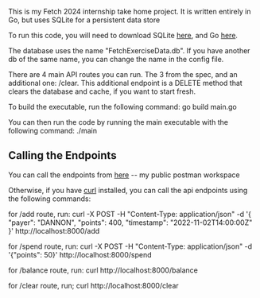 This is my Fetch 2024 internship take home project. It is written entirely in Go, but uses SQLite for a persistent data store

To run this code, you will need to download SQLite [here](https://www.sqlite.org/download.html), and Go [here](https://go.dev/doc/install).

The database uses the name "FetchExerciseData.db". If you have another db of the same name, you can change the name in the config file.

There are 4 main API routes you can run. The 3 from the spec, and an additional one: /clear. This additional endpoint is a DELETE method that clears the database and cache, if you want to start fresh.

To build the executable, run the following command:
go build main.go

You can then run the code by running the main executable with the following command:
./main

<h2>Calling the Endpoints</h2>

You can call the endpoints from [here](https://www.postman.com/ahmetahunbay/workspace/fetch-coding-exercise-2024/request/30177900-f8c5bdb0-8f0f-47e6-94af-cf8dc765d6ab) -- my public postman workspace

Otherwise, if you have [curl](https://curl.se/download.html) installed, you can call the api endpoints using the following commands:

for /add route, run:
curl -X POST -H "Content-Type: application/json" -d '{ "payer": "DANNON", "points": 400, "timestamp": "2022-11-02T14:00:00Z" }' http://localhost:8000/add

for /spend route, run:
curl -X POST -H "Content-Type: application/json" -d '{"points": 50}' http://localhost:8000/spend

for /balance route, run:
curl http://localhost:8000/balance

for /clear route, run;
curl http://localhost:8000/clear
